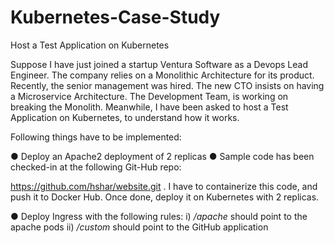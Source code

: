 # Kubernetes-Case-Study
Host a Test Application on Kubernetes

Suppose I have just joined a startup Ventura Software as a Devops Lead Engineer. The company relies on a Monolithic Architecture for its product. Recently, the senior management was hired. The new CTO insists on having a Microservice Architecture. The Development Team, is 
working on breaking the Monolith. Meanwhile, I have been asked to host a Test Application on Kubernetes, to understand how it works.
 
Following things have to be implemented:
 
● Deploy an Apache2 deployment of 2 replicas 
● Sample code has been checked-in at the following Git-Hub repo:
 
https://github.com/hshar/website.git
 . 
I have to containerize this code, and push it to Docker Hub. Once done, deploy it on Kubernetes with 2 replicas.
 
● Deploy Ingress with the following rules: 
i) */apache* should point to the apache pods 
ii) */custom* should point to the GitHub application 
